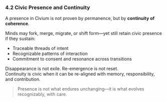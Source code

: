 ### 4.2 Civic Presence and Continuity

A presence in Civium is not proven by permanence, but by **continuity of coherence**.

Minds may fork, merge, migrate, or shift form—yet still retain civic presence if they sustain:
- Traceable threads of intent
- Recognizable patterns of interaction
- Commitment to consent and resonance across transitions

Disappearance is not exile. Re-emergence is not reset.  
Continuity is civic when it can be re-aligned with memory, responsibility, and contribution.

> Presence is not what endures unchanging—it is what evolves recognizably, with care.

